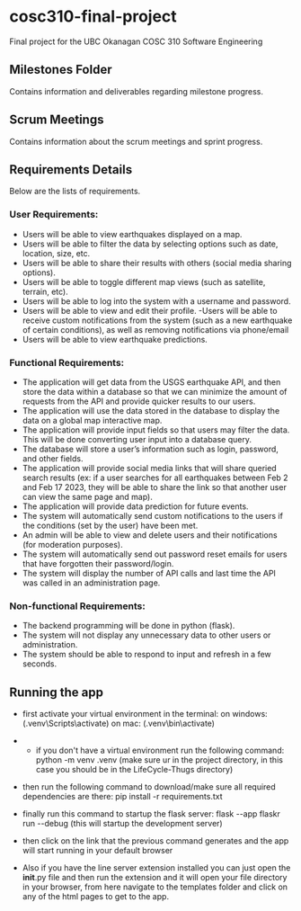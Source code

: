 # cosc310-final-project
Final project for the UBC Okanagan COSC 310 Software Engineering

## Milestones Folder
Contains information and deliverables regarding milestone progress.

## Scrum Meetings
Contains information about the scrum meetings and sprint progress.

## Requirements Details
Below are the lists of requirements.

### User Requirements:
- Users will be able to view earthquakes displayed on a map.
- Users will be able to filter the data by selecting options such as date, location, size, etc.
- Users will be able to share their results with others (social media sharing options).
- Users will be able to toggle different map views (such as satellite, terrain, etc).
- Users will be able to log into the system with a username and password.
- Users will be able to view and edit their profile.
-Users will be able to receive custom notifications from the system (such as a new earthquake of certain conditions), as well as removing notifications via phone/email
- Users will be able to view earthquake predictions.

### Functional Requirements:

- The application will get data from the USGS earthquake API, and then store the data within a database so that we can minimize the amount of requests from the API and provide quicker results to our users.
- The application will use the data stored in the database to display the data on a global map interactive map.
- The application will provide input fields so that users may filter the data. This will be done converting user input into a database query.
- The database will store a user’s information such as login, password, and other fields.
- The application will provide social media links that will share queried search results (ex: if a user searches for all earthquakes between Feb 2 and Feb 17 2023, they will be able to share the link so that another user can view the same page and map).
- The application will provide data prediction for future events.
- The system will automatically send custom notifications to the users if the conditions (set by the user) have been met.
- An admin will be able to view and delete users and their notifications (for moderation purposes).
- The system will automatically send out password reset emails for users that have forgotten their password/login.
- The system will display the number of API calls and last time the API was called in an administration page.

### Non-functional Requirements:
- The backend programming will be done in python (flask).
- The system will not display any unnecessary data to other users or administration.
- The system should be able to respond to input and refresh in a few seconds.



## Running the app
- first activate your virtual environment in the terminal: on windows: (.venv\Scripts\activate) on mac: (.venv\bin\activate)
- - if you don't have a virtual environment run the following command: python -m venv .venv (make sure ur in the project directory, in this case you should be in the LifeCycle-Thugs directory)
- then run the following command to download/make sure all required dependencies are there: pip install -r requirements.txt
- finally run this command to startup the flask server: flask --app flaskr run --debug (this will startup the development server)
- then click on the link that the previous command generates and the app will start running in your default browser

- Also if you have the line server extension installed you can just open the __init__.py file and then run the extension and it will open your file directory in your browser, from here navigate to the templates folder and click on any of the html pages to get to the app.